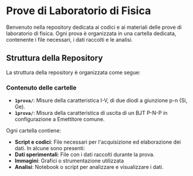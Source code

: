 # Prove di Laboratorio di Fisica

Benvenuto nella repository dedicata ai codici e ai materiali delle prove di laboratorio di fisica. Ogni prova è organizzata in una cartella dedicata, contenente i file necessari, i dati raccolti e le analisi.

## Struttura della Repository

La struttura della repository è organizzata come segue:


### Contenuto delle cartelle
- **`1prova/`**: Misure della caratteristica I-V, di due diodi a giunzione p-n (Si, Ge).
- **`1prova/`**: Misura della caratteristica di uscita di un BJT P-N-P in configurazione a Emettitore comune.

Ogni cartella contiene:
- **Script e codici**: File necessari per l'acquisizione ed elaborazione dei dati.
In alcune sono presenti:
- **Dati sperimentali**: File con i dati raccolti durante la prova.
- **Immagini**: Grafici o strumentazione utilizzata
- **Analisi**: Notebook o script per analizzare e visualizzare i dati.
